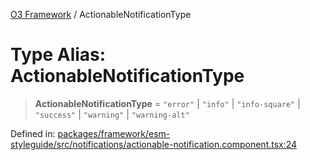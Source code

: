 [O3 Framework](../API.md) / ActionableNotificationType

# Type Alias: ActionableNotificationType

> **ActionableNotificationType** = `"error"` \| `"info"` \| `"info-square"` \| `"success"` \| `"warning"` \| `"warning-alt"`

Defined in: [packages/framework/esm-styleguide/src/notifications/actionable-notification.component.tsx:24](https://github.com/openmrs/openmrs-esm-core/blob/85cde3ce59cd3d29230c98040a3f53525e808725/packages/framework/esm-styleguide/src/notifications/actionable-notification.component.tsx#L24)
